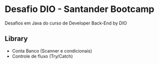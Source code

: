 # Desafio DIO - Santander Bootcamp

Desafios em Java do curso de Developer Back-End by DIO

## Library

- Conta Banco (Scanner e condicionais)
- Controle de fluxo (Try/Catch)
